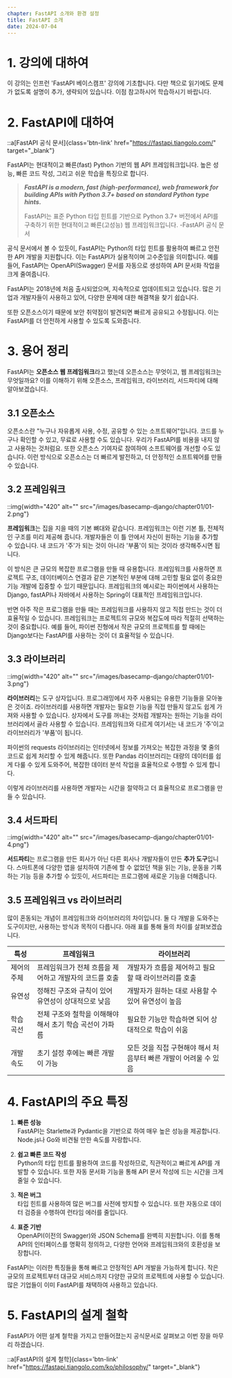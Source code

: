 ```yaml
---
chapter: FastAPI 소개와 환경 설정
title: FastAPI 소개
date: 2024-07-04
---
```


# 1. 강의에 대하여

이 강의는 인프런 'FastAPI 베이스캠프' 강의에 기초합니다. 다만 책으로 읽기에도 문제가 없도록 설명이 추가, 생략되어 있습니다. 이점 참고하시어 학습하시기 바랍니다.

# 2. FastAPI에 대하여

::a[FastAPI 공식 문서]{class='btn-link' href="https://fastapi.tiangolo.com/" target="\_blank"}

FastAPI는 현대적이고 빠른(fast) Python 기반의 웹 API 프레임워크입니다. 높은 성능, 빠른 코드 작성, 그리고 쉬운 학습을 특징으로 합니다.

> **_FastAPI is a modern, fast (high-performance), web framework for building APIs with Python 3.7+ based on standard Python type hints._**
>
> FastAPI는 표준 Python 타입 힌트를 기반으로 Python 3.7+ 버전에서 API를 구축하기 위한 현대적이고 빠른(고성능) 웹 프레임워크입니다. -FastAPI 공식 문서

공식 문서에서 볼 수 있듯이, FastAPI는 Python의 타입 힌트를 활용하여 빠르고 안전한 API 개발을 지원합니다. 이는 FastAPI가 실용적이며 고수준임을 의미합니다. 예를 들어, FastAPI는 OpenAPI(Swagger) 문서를 자동으로 생성하여 API 문서화 작업을 크게 줄여줍니다.

FastAPI는 2018년에 처음 출시되었으며, 지속적으로 업데이트되고 있습니다. 많은 기업과 개발자들이 사용하고 있어, 다양한 문제에 대한 해결책을 찾기 쉽습니다.

또한 오픈소스이기 때문에 보안 취약점이 발견되면 빠르게 공유되고 수정됩니다. 이는 FastAPI를 더 안전하게 사용할 수 있도록 도와줍니다.

# 3. 용어 정리

FastAPI는 **오픈소스 웹 프레임워크**라고 했는데 오픈소스는 무엇이고, 웹 프레임워크는 무엇일까요? 이를 이해하기 위해 오픈소스, 프레임워크, 라이브러리, 서드파티에 대해 알아보겠습니다.

## 3.1 오픈소스

오픈소스란 "누구나 자유롭게 사용, 수정, 공유할 수 있는 소프트웨어"입니다. 코드를 누구나 확인할 수 있고, 무료로 사용할 수도 있습니다. 우리가 FastAPI를 비용을 내지 않고 사용하는 것처럼요. 또한 오픈소스 기여자로 참여하여 소프트웨어를 개선할 수도 있습니다. 이런 방식으로 오픈소스는 더 빠르게 발전하고, 더 안정적인 소프트웨어를 만들 수 있습니다.

## 3.2 프레임워크

::img{width="420" alt="" src="/images/basecamp-django/chapter01/01-2.png"}

**프레임워크**는 집을 지을 때의 기본 뼈대와 같습니다. 프레임워크는 이런 기본 틀, 전체적인 구조를 미리 제공해 줍니다. 개발자들은 이 틀 안에서 자신이 원하는 기능을 추가할 수 있습니다. 내 코드가 '주'가 되는 것이 아니라 '부품'이 되는 것이라 생각해주시면 됩니다.

이 방식은 큰 규모의 복잡한 프로그램을 만들 때 유용합니다. 프레임워크를 사용하면 프로젝트 구조, 데이터베이스 연결과 같은 기본적인 부분에 대해 고민할 필요 없이 중요한 기능 개발에 집중할 수 있기 때문입니다. 프레임워크의 예시로는 파이썬에서 사용하는 Django, fastAPI나 자바에서 사용하는 Spring이 대표적인 프레임워크입니다.

반면 아주 작은 프로그램을 만들 때는 프레임워크를 사용하지 않고 직접 만드는 것이 더 효율적일 수 있습니다. 프레임워크는 프로젝트의 규모와 복잡도에 따라 적절히 선택하는 것이 중요합니다. 예를 들어, 파이썬 진형에서 작은 규모의 프로젝트를 할 때에는 Django보다는 FastAPI를 사용하는 것이 더 효율적일 수 있습니다.

## 3.3 라이브러리

::img{width="420" alt="" src="/images/basecamp-django/chapter01/01-3.png"}

**라이브러리**는 도구 상자입니다. 프로그래밍에서 자주 사용되는 유용한 기능들을 모아놓은 것이죠.
라이브러리를 사용하면 개발자는 필요한 기능을 직접 만들지 않고도 쉽게 가져와 사용할 수 있습니다. 상자에서 도구를 꺼내는 것처럼 개발자는 원하는 기능을 라이브러리에서 골라 사용할 수 있습니다. 프레임워크와 다르게 여기서는 내 코드가 '주'이고 라이브러리가 '부품'이 됩니다.

파이썬의 requests 라이브러리는 인터넷에서 정보를 가져오는 복잡한 과정을 몇 줄의 코드로 쉽게 처리할 수 있게 해줍니다. 또한 Pandas 라이브러리는 대량의 데이터를 쉽게 다룰 수 있게 도와주어, 복잡한 데이터 분석 작업을 효율적으로 수행할 수 있게 합니다.

이렇게 라이브러리를 사용하면 개발자는 시간을 절약하고 더 효율적으로 프로그램을 만들 수 있습니다.

## 3.4 서드파티

::img{width="420" alt="" src="/images/basecamp-django/chapter01/01-4.png"}

**서드파티**는 프로그램을 만든 회사가 아닌 다른 회사나 개발자들이 만든 **추가 도구**입니다. 스마트폰에 다양한 앱을 설치하여 기존에 할 수 없었던 책을 읽는 기능, 운동을 기록하는 기능 등을 추가할 수 있듯이, 서드파티는 프로그램에 새로운 기능을 더해줍니다.

## 3.5 프레임워크 vs 라이브러리

많이 혼동되는 개념이 프레임워크와 라이브러리의 차이입니다. 둘 다 개발을 도와주는 도구이지만, 사용하는 방식과 목적이 다릅니다. 아래 표를 통해 둘의 차이를 살펴보겠습니다.

| 특성        | 프레임워크                                               | 라이브러리                                                       |
| ----------- | -------------------------------------------------------- | ---------------------------------------------------------------- |
| 제어의 주체 | 프레임워크가 전체 흐름을 제어하고 개발자의 코드를 호출   | 개발자가 흐름을 제어하고 필요할 때 라이브러리를 호출             |
| 유연성      | 정해진 구조와 규칙이 있어 유연성이 상대적으로 낮음       | 개발자가 원하는 대로 사용할 수 있어 유연성이 높음                |
| 학습 곡선   | 전체 구조와 철학을 이해해야 해서 초기 학습 곡선이 가파름 | 필요한 기능만 학습하면 되어 상대적으로 학습이 쉬움               |
| 개발 속도   | 초기 설정 후에는 빠른 개발이 가능                        | 모든 것을 직접 구현해야 해서 처음부터 빠른 개발이 어려울 수 있음 |

# 4. FastAPI의 주요 특징

1. **빠른 성능**  
   FastAPI는 Starlette과 Pydantic을 기반으로 하여 매우 높은 성능을 제공합니다. Node.js나 Go와 비견될 만한 속도를 자랑합니다.

2. **쉽고 빠른 코드 작성**  
   Python의 타입 힌트를 활용하여 코드를 작성하므로, 직관적이고 빠르게 API를 개발할 수 있습니다. 또한 자동 문서화 기능을 통해 API 문서 작성에 드는 시간을 크게 줄일 수 있습니다.

3. **적은 버그**  
   타입 힌트를 사용하여 많은 버그를 사전에 방지할 수 있습니다. 또한 자동으로 데이터 검증을 수행하여 런타임 에러를 줄입니다.

4. **표준 기반**  
   OpenAPI(이전의 Swagger)와 JSON Schema를 완벽히 지원합니다. 이를 통해 API의 인터페이스를 명확히 정의하고, 다양한 언어와 프레임워크와의 호환성을 보장합니다.

FastAPI는 이러한 특징들을 통해 빠르고 안정적인 API 개발을 가능하게 합니다. 작은 규모의 프로젝트부터 대규모 서비스까지 다양한 규모의 프로젝트에 사용할 수 있습니다. 많은 기업들이 이미 FastAPI를 채택하여 사용하고 있습니다.

# 5. FastAPI의 설계 철학

FastAPI가 어떤 설계 철학을 가지고 만들어졌는지 공식문서로 살펴보고 이번 장을 마무리 하겠습니다.

::a[FastAPI의 설계 철학]{class='btn-link' href="https://fastapi.tiangolo.com/ko/philosophy/" target="\_blank"}
